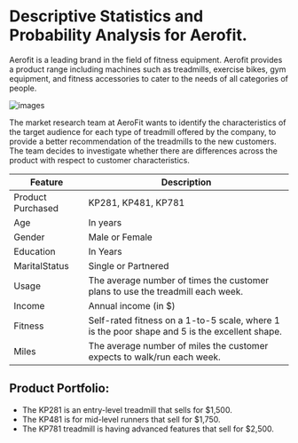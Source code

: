 # Descriptive Statistics and Probability Analysis for Aerofit.

Aerofit is a leading brand in the field of fitness equipment. Aerofit provides a product range including machines such as treadmills, exercise bikes, gym equipment, and fitness accessories to cater to the needs of all categories of people.

![images](https://github.com/kalavasaikiran/Descriptive-Statistics-and-Probability-Analysis/assets/100007474/79ba8dd8-8b80-4106-9547-4a61aee39bac)

The market research team at AeroFit wants to identify the characteristics of the target audience for each type of treadmill offered by the company, to provide a better recommendation of the treadmills to the new customers. The team decides to investigate whether there are differences across the product with respect to customer characteristics.

| Feature               | Description                                           |
|-----------------------|-------------------------------------------------------|
| Product Purchased     | KP281, KP481, KP781                                   |
| Age                   | In years                                              |
| Gender                | Male or Female                                        |
| Education             | In Years                                              |
| MaritalStatus         | Single or Partnered                                   |
| Usage                 | The average number of times the customer plans to use the treadmill each week.|                   |
| Income                | Annual income (in $)                        |
| Fitness               | Self-rated fitness on a 1-to-5 scale, where 1 is the poor shape and 5 is the excellent shape.                  |
| Miles                 | The average number of miles the customer expects to walk/run each week.          |
                                 

## Product Portfolio:

* The KP281 is an entry-level treadmill that sells for $1,500.
* The KP481 is for mid-level runners that sell for $1,750.
* The KP781 treadmill is having advanced features that sell for $2,500.
